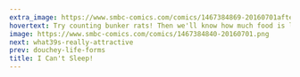 ```yaml
---
extra_image: https://www.smbc-comics.com/comics/1467384869-20160701after.png
hovertext: Try counting bunker rats! Then we'll know how much food is left.
image: https://www.smbc-comics.com/comics/1467384840-20160701.png
next: what39s-really-attractive
prev: douchey-life-forms
title: I Can't Sleep!
---
```

